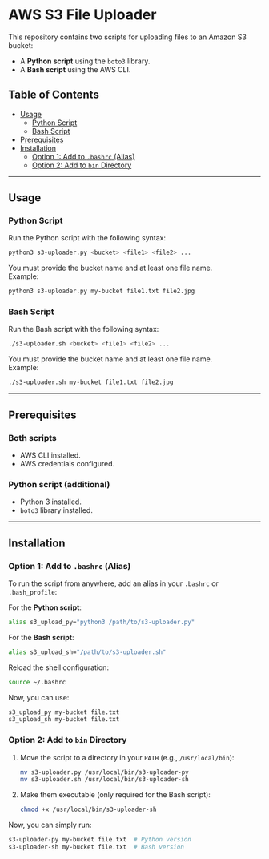 # AWS S3 File Uploader

This repository contains two scripts for uploading files to an Amazon S3 bucket:
- A **Python script** using the `boto3` library.
- A **Bash script** using the AWS CLI.

## Table of Contents

- [Usage](#usage)
  - [Python Script](#python-script)
  - [Bash Script](#bash-script)
- [Prerequisites](#prerequisites)
- [Installation](#installation)
  - [Option 1: Add to `.bashrc` (Alias)](#option-1-add-to-bashrc-alias)
  - [Option 2: Add to `bin` Directory](#option-2-add-to-bin-directory)

---

## Usage

### Python Script

Run the Python script with the following syntax:

```bash
python3 s3-uploader.py <bucket> <file1> <file2> ...
```

You must provide the bucket name and at least one file name.\
Example:

```bash
python3 s3-uploader.py my-bucket file1.txt file2.jpg
```

### Bash Script

Run the Bash script with the following syntax:

```bash
./s3-uploader.sh <bucket> <file1> <file2> ...
```

You must provide the bucket name and at least one file name.\
Example:

```bash
./s3-uploader.sh my-bucket file1.txt file2.jpg
```

---

## Prerequisites

### Both scripts
- AWS CLI installed.
- AWS credentials configured.

### Python script (additional)
- Python 3 installed.
- `boto3` library installed.

---

## Installation

### Option 1: Add to `.bashrc` (Alias)

To run the script from anywhere, add an alias in your `.bashrc` or `.bash_profile`:

For the **Python script**:
```bash
alias s3_upload_py="python3 /path/to/s3-uploader.py"
```

For the **Bash script**:
```bash
alias s3_upload_sh="/path/to/s3-uploader.sh"
```

Reload the shell configuration:
```bash
source ~/.bashrc
```

Now, you can use:
```bash
s3_upload_py my-bucket file.txt
s3_upload_sh my-bucket file.txt
```

### Option 2: Add to `bin` Directory

1. Move the script to a directory in your `PATH` (e.g., `/usr/local/bin`):

   ```bash
   mv s3-uploader.py /usr/local/bin/s3-uploader-py
   mv s3-uploader.sh /usr/local/bin/s3-uploader-sh
   ```

2. Make them executable (only required for the Bash script):

   ```bash
   chmod +x /usr/local/bin/s3-uploader-sh
   ```

Now, you can simply run:

```bash
s3-uploader-py my-bucket file.txt  # Python version
s3-uploader-sh my-bucket file.txt  # Bash version
```
